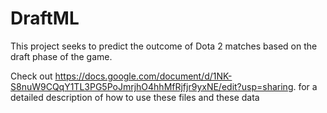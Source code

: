 # DraftML
This project seeks to predict the outcome of Dota 2 matches based on the draft phase of the game.

Check out https://docs.google.com/document/d/1NK-S8nuW9CQqY1TL3PG5PoJmrjhO4hhMfRjfjr9yxNE/edit?usp=sharing. for a detailed description of how to use these files and these data
